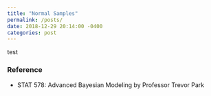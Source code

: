 ```yaml
---
title: "Normal Samples"
permalink: /posts/
date: 2018-12-29 20:14:00 -0400
categories: post
---
```


test

### Reference
- STAT 578: Advanced Bayesian Modeling by Professor Trevor Park